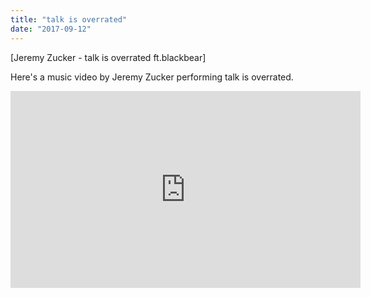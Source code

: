 ```yaml
---
title: "talk is overrated"
date: "2017-09-12"
---
```


\[Jeremy Zucker - talk is overrated ft.blackbear]

Here's a music video by Jeremy Zucker performing talk is overrated.

<iframe width="560" height="315" src="https://www.youtube.com/embed/2q01G4te-Ng" frameborder="0" allowfullscreen></iframe>
